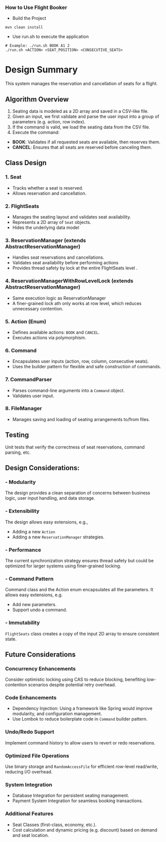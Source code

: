 ### How to Use Flight Booker
- Build the Project

```
mvn clean install
```
- Use run.sh to execute the application
```
# Example: ./run.sh BOOK A1 2
./run.sh <ACTION> <SEAT_POSITION> <CONSECUTIVE_SEATS>
```

# Design Summary

This system manages the reservation and cancellation of seats for a flight.

## Algorithm Overview
1. Seating data is modeled as a 2D array and saved in a CSV-like file.
2. Given an input, we first validate and parse the user input into a group of
   parameters (e.g. action, row index).
3. If the command is valid, we load the seating data from the CSV file.
4. Execute the command:
- **BOOK**: Validates if all requested seats are available, then reserves them.
- **CANCEL**: Ensures that all seats are reserved before canceling them.

## Class Design

### 1. Seat
- Tracks whether a seat is reserved.
- Allows reservation and cancellation.

### 2. FlightSeats
- Manages the seating layout and validates seat availability.
- Represents a 2D array of `Seat` objects.
- Hides the underlying data model

### 3. ReservationManager (extends AbstractReservationManager)
- Handles seat reservations and cancellations.
- Validates seat availability before performing actions
- Provides thread safety by lock at the entire FlightSeats level .

### 4. ReservationManagerWithRowLevelLock (extends AbstractReservationManager)
- Same execution logic as ReservationManager
- A finer-grained lock ath only works at row level, which reduces
unnecessary contention.

### 5. Action (Enum)
- Defines available actions: `BOOK` and `CANCEL`.
- Executes actions via polymorphism.

### 6. Command
- Encapsulates user inputs (action, row, column, consecutive seats).
- Uses the builder pattern for flexible and safe construction of commands.

### 7. CommandParser
- Parses command-line arguments into a `Command` object.
- Validates user input.

### 8. FileManager
- Manages saving and loading of seating arrangements to/from files.

## Testing

Unit tests that verify the correctness of seat reservations, command parsing, etc.

## Design Considerations:

### - Modularity
The design provides a clean separation of concerns between business logic, user
input handling, and data storage.

### - Extensibility
The design allows easy extensions, e.g., 
- Adding a new `Action`
- Adding a new `ReservationManager` strategies.

### - Performance
The current synchronization strategy ensures thread safety but could be optimized
for larger systems using finer-grained locking.

### - Command Pattern
Command class and the Action enum encapsulates all the parameters. It allows easy
extensions, e.g.
- Add new parameters.
- Support undo a command.

### - Immutability
`FlightSeats` class creates a copy of the input 2D array to ensure consistent state.

## Future Considerations

### Concurrency Enhancements
Consider optimistic locking using CAS to reduce blocking, benefiting low-contention
scenarios despite potential retry overhead.

### Code Enhancements
- Dependency Injection: Using a framework like Spring would improve modularity, and
configuration management.
- Use Lombok to reduce boilerplate code in `Command` builder pattern.

### Undo/Redo Support
Implement command history to allow users to revert or redo reservations.

### Optimized File Operations
Use binary storage and `RandomAccessFile` for efficient row-level read/write,
reducing I/O overhead.

### System Integration
- Database Integration for persistent seating management.
- Payment System Integration for seamless booking transactions.

### Additional Features
- Seat Classes (first-class, economy, etc.).
- Cost calculation and dynamic pricing (e.g. discount) based on demand and seat
location.  

